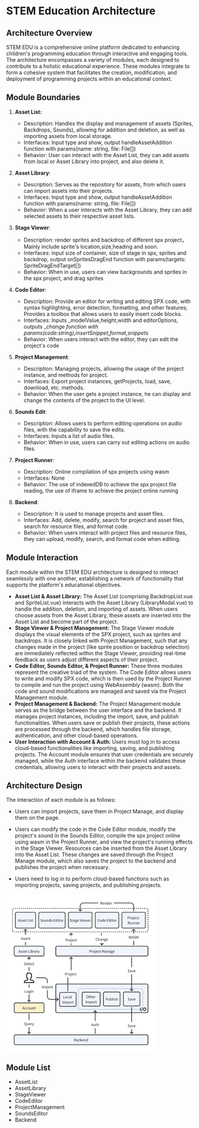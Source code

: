 # STEM Education Architecture

## **Architecture Overview**

STEM EDU is a comprehensive online platform dedicated to enhancing children's programming education through interactive and engaging tools. The architecture encompasses a variety of modules, each designed to contribute to a holistic educational experience. These modules integrate to form a cohesive system that facilitates the creation, modification, and deployment of programming projects within an educational context.

## **Module Boundaries**

1. **Asset List:**

   - Description:  Handles the display and management of assets (Sprites, Backdrops, Sounds), allowing for addition and deletion, as well as importing assets from local storage.
   - Interfaces: Input type and show, output handleAssetAddition function with  params(name: string, file: File[])
   - Behavior: User can interact with the Asset List, they can add assets from local or Asset Library into project, and also delete it.
2. **Asset Library**:

   - Description:  Serves as the repository for assets, from which users can import assets into their projects.
   - Interfaces: Input type and show, output handleAssetAddition function with  params(name: string, file: File[])
   - Behavior: When a user interacts with the Asset Library, they can add selected assets to their respective asset lists.
3. **Stage Viewer**:

   - Description: render sprites  and backdrop  of  different spx project，Mainly include sprite's location,size,heading and soon.
   - Interfaces: input size of container, size of stage in spx, sprites and backdrop, output onSpritesDragEnd function with params(targets: SpriteDragEndTarget[])
   - Behavior: When in use, users can view backgrounds and sprites in the spx project, and drag sprites
4. **Code Editor**:

   - Description: Provide an editor for writing and editing SPX code, with syntax highlighting, error detection, formatting, and other features; Provides a toolbox that allows users to easily insert code blocks.
   - Interfaces: Inputs _modelValue,height,width and editorOptions, outputs __change function with params(code:string),insertSnippet,format,snippets_
   - Behavior: When users interact with the editor, they can edit the project's code
5. **Project Management**:

   - Description: Managing projects, allowing the usage of the project instance, and methods for project.
   - Interfaces: Export project instances, getProjects, load, save, download, etc. methods.
   - Behavior: When the user gets a project instance, he can display and change the contents of the project to the UI level.
6. **Sounds Edit**: 

   - Description: Allows users to perform editing operations on audio files, with the capability to save the edits.
   - Interfaces: Inputs a list of audio files.
   - Behavior: When in use, users can carry out editing actions on audio files.
7. **Project Runner**:

   - Description: Online compilation of spx projects using wasm
   - Interfaces: None
   - Behavior: The use of indexedDB to achieve the spx project file reading, the use of iframe to achieve the project online running
8. **Backend**: 

   - Description:  It is used to manage projects and asset files.
   - Interfaces: Add, delete, modify, search for project and asset files, search for resource files, and format code.
   - Behavior: When users interact with project files and resource files, they can upload, modify, search, and format code when editing.

## **Module Interaction**

Each module within the STEM EDU architecture is designed to interact seamlessly with one another, establishing a network of functionality that supports the platform's educational objectives.

- **Asset List & Asset Library:** The Asset List (comprising BackdropList.vue and SpriteList.vue) interacts with the Asset Library (LibraryModal.vue) to handle the addition, deletion, and importing of assets. When users choose assets from the Asset Library, these assets are inserted into the Asset List and become part of the project.
- **Stage Viewer & Project Management:** The Stage Viewer module displays the visual elements of the SPX project, such as sprites and backdrops. It is closely linked with Project Management, such that any changes made in the project (like sprite position or backdrop selection) are immediately reflected within the Stage Viewer, providing real-time feedback as users adjust different aspects of their project.
- **Code Editor, Sounds Editor, & Project Runner:** These three modules represent the creative triad of the system. The Code Editor allows users to write and modify SPX code, which is then used by the Project Runner to compile and run the project using WebAssembly (wasm). Both the code and sound modifications are managed and saved via the Project Management module.
- **Project Management & Backend:** The Project Management module serves as the bridge between the user interface and the backend. It manages project instances, including the import, save, and publish functionalities. When users save or publish their projects, these actions are processed through the backend, which handles file storage, authentication, and other cloud-based operations.
- **User Interaction with Account & Auth:** Users must log in to access cloud-based functionalities like importing, saving, and publishing projects. The Account module ensures that user credentials are securely managed, while the Auth interface within the backend validates these credentials, allowing users to interact with their projects and assets.

## **Architecture Design**

The interaction of each module is as follows:

- Users can import projects, save them in Project Manage, and display them on the page.

- Users can modify the code in the Code Editor module, modify the project's sound in the Sounds Editor, compile the spx project online using wasm in the Project Runner, and view the project's running effects in the Stage Viewer. Resources can be inserted from the Asset Library into the Asset List. These changes are saved through the Project Manage module, which also saves the project to the backend and publishes the project when necessary.

- Users need to log in to perform cloud-based functions such as importing projects, saving projects, and publishing projects.

<img src="../static/architectureImg.png" width=400>

## **Module List**

- AssetList
- AssetLibrary
- StageViewer
- CodeEditor
- ProjectManagement
- SoundsEditor
- Backend